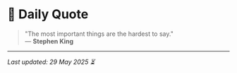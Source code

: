 # 📜 Daily Quote

> "The most important things are the hardest to say."  
> — **Stephen King**

---

_Last updated: 29 May 2025 ⏳_
